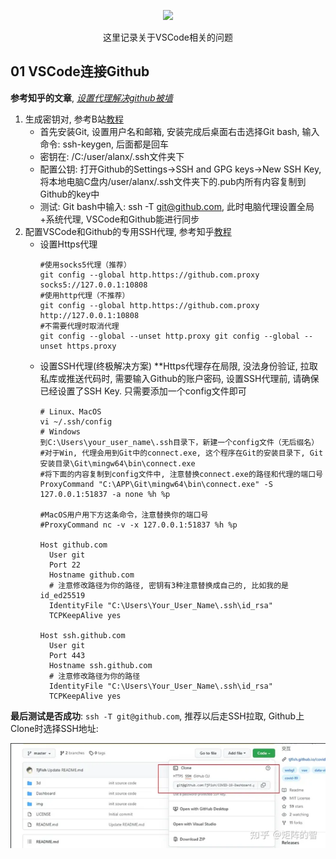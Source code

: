 <p align='center'><img width='500' src='../Pictures/VSCode-图1.png'> </img></p>

<p align='center'>这里记录关于VSCode相关的问题</p>

## 01 VSCode连接Github

**参考知乎的文章**, [*设置代理解决github被墙*](https://zhuanlan.zhihu.com/p/481574024)

1. 生成密钥对, 参考B站[教程](https://www.bilibili.com/video/BV1dV411G77N/?vd_source=fc841ae46284f484686eebead19c077f)
   * 首先安装Git, 设置用户名和邮箱, 安装完成后桌面右击选择Git bash, 输入命令: ssh-keygen, 后面都是回车
   * 密钥在: /C:/user/alanx/.ssh文件夹下
   * 配置公钥: 打开Github的Settings->SSH and GPG keys->New SSH Key, 将本地电脑C盘内/user/alanx/.ssh文件夹下的.pub内所有内容复制到Github的key中
   * 测试: Git bash中输入: ssh -T git@github.com, 此时电脑代理设置全局+系统代理, VSCode和Github能进行同步
2. 配置VSCode和Github的专用SSH代理, 参考知乎[教程](https://zhuanlan.zhihu.com/p/481574024)
   * 设置Https代理
     ```
     #使用socks5代理（推荐）
     git config --global http.https://github.com.proxy socks5://127.0.0.1:10808
     #使用http代理（不推荐）
     git config --global http.https://github.com.proxy http://127.0.0.1:10808
     #不需要代理时取消代理
     git config --global --unset http.proxy git config --global --unset https.proxy
     ```
   * 设置SSH代理(终极解决方案)
     **Https代理存在局限, 没法身份验证, 拉取私库或推送代码时, 需要输入Github的账户密码, 设置SSH代理前, 请确保已经设置了SSH Key. 只需要添加一个config文件即可
     ```
     # Linux、MacOS
     vi ~/.ssh/config
     # Windows 
     到C:\Users\your_user_name\.ssh目录下，新建一个config文件（无后缀名）
     #对于Win, 代理会用到Git中的connect.exe, 这个程序在Git的安装目录下, Git安装目录\Git\mingw64\bin\connect.exe
     #将下面的内容复制到config文件中, 注意替换connect.exe的路径和代理的端口号
     ProxyCommand "C:\APP\Git\mingw64\bin\connect.exe" -S 127.0.0.1:51837 -a none %h %p

     #MacOS用户用下方这条命令，注意替换你的端口号
     #ProxyCommand nc -v -x 127.0.0.1:51837 %h %p

     Host github.com
       User git
       Port 22
       Hostname github.com
       # 注意修改路径为你的路径, 密钥有3种注意替换成自己的, 比如我的是id_ed25519
       IdentityFile "C:\Users\Your_User_Name\.ssh\id_rsa"
       TCPKeepAlive yes

     Host ssh.github.com
       User git
       Port 443
       Hostname ssh.github.com
       # 注意修改路径为你的路径
       IdentityFile "C:\Users\Your_User_Name\.ssh\id_rsa"
       TCPKeepAlive yes

     ```

**最后测试是否成功**: `ssh -T git@github.com`, 推荐以后走SSH拉取, Github上Clone时选择SSH地址:

![SSH-Clone](../Pictures/Clone-SSH.png)
